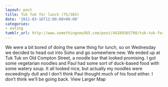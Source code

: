 ```yaml
---
layout: post
title: Tuk Tuk for lunch (75/365)
date: '2011-03-16T12:00:00+00:00'
categories:
- eating
tumblr_url: http://www.somethingnew365.com/post/44289165798/tuk-tuk-for-lunch-75365
---
```

We were a bit bored of doing the same thing for lunch, so on Wednesday we decided to head out into Soho and go somewhere new.
We ended up at Tuk Tuk on Old Compton Street, a noodle bar that looked promising. I got some vegetarian noodles and Paul had some sort of duck-based food with some watery soup. It all looked nice, but actually my noodles were exceedingly dull and I don’t think Paul thought much of his food either.
I don’t think we’ll be going back.
View Larger Map
